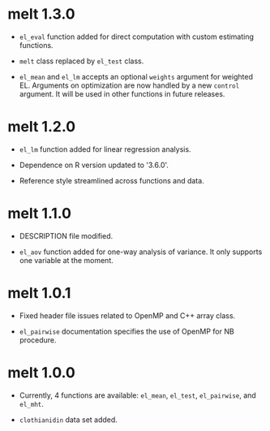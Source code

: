 # melt 1.3.0
* `el_eval` function added for direct computation with custom estimating functions.

* `melt` class replaced by `el_test` class.

* `el_mean` and `el_lm` accepts an optional `weights` argument for weighted EL. Arguments on optimization are now handled by a new `control` argument. It will be used in other functions in future releases.


# melt 1.2.0
* `el_lm` function added for linear regression analysis.

* Dependence on R version updated to '3.6.0'.

* Reference style streamlined across functions and data.


# melt 1.1.0

* DESCRIPTION file modified. 

* `el_aov` function added for one-way analysis of variance. It only supports one variable at the moment.


# melt 1.0.1

* Fixed header file issues related to OpenMP and C++ array class.

* `el_pairwise` documentation specifies the use of OpenMP for NB procedure.


# melt 1.0.0
* Currently, 4 functions are available: `el_mean`, `el_test`, `el_pairwise`, and `el_mht`.

* `clothianidin` data set added.
